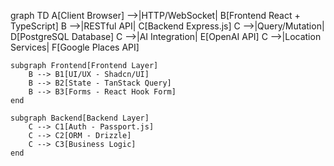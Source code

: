 graph TD
    A[Client Browser] -->|HTTP/WebSocket| B[Frontend React + TypeScript]
    B -->|RESTful API| C[Backend Express.js]
    C -->|Query/Mutation| D[PostgreSQL Database]
    C -->|AI Integration| E[OpenAI API]
    C -->|Location Services| F[Google Places API]

    subgraph Frontend[Frontend Layer]
        B --> B1[UI/UX - Shadcn/UI]
        B --> B2[State - TanStack Query]
        B --> B3[Forms - React Hook Form]
    end

    subgraph Backend[Backend Layer]
        C --> C1[Auth - Passport.js]
        C --> C2[ORM - Drizzle]
        C --> C3[Business Logic]
    end